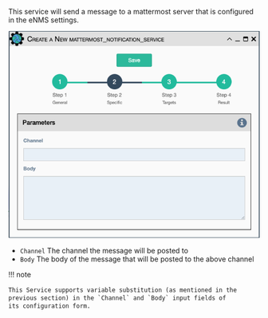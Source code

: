 This service will send a message to a mattermost server that is
configured in the eNMS settings.

![Mattermost Notification Service](../../_static/automation/builtin_service_types/mattermost_notification.png)

- `Channel` The channel the message will be posted to
- `Body` The body of the message that will be posted to the above
  channel

!!! note

    This Service supports variable substitution (as mentioned in the
    previous section) in the `Channel` and `Body` input fields of
    its configuration form.